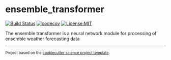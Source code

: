 ensemble_transformer
==============================
[![Build Status](https://travis-ci.com/tobifinn/ensemble_transformer.svg?branch=master)](https://travis-ci.com/tobifinn/ensemble_transformer)
[![codecov](https://codecov.io/gh/tobifinn/ensemble_transformer/branch/master/graph/badge.svg)](https://codecov.io/gh/tobifinn/ensemble_transformer)
[![License:MIT](https://img.shields.io/badge/License-MIT-lightgray.svg?style=flt-square)](https://opensource.org/licenses/MIT)

The ensemble transformer is a neural network module for processing of ensemble weather forecasting data

--------

<p><small>Project based on the <a target="_blank" href="https://github.com/jbusecke/cookiecutter-science-project">cookiecutter science project template</a>.</small></p>
